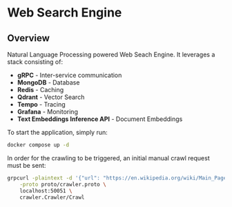 # Web Search Engine
## Overview

Natural Language Processing powered Web Seach Engine.
It leverages a stack consisting of:
- **gRPC** - Inter-service communication
- **MongoDB** - Database
- **Redis** - Caching
- **Qdrant** - Vector Search
- **Tempo** - Tracing
- **Grafana** - Monitoring
- **Text Embeddings Inference API** - Document Embeddings

To start the application, simply run:
```sh
docker compose up -d
```

In order for the crawling to be triggered, an initial manual crawl request must be sent:
```sh
grpcurl -plaintext -d '{"url": "https://en.wikipedia.org/wiki/Main_Page"}' \
    -proto proto/crawler.proto \
    localhost:50051 \
    crawler.Crawler/Crawl
```
